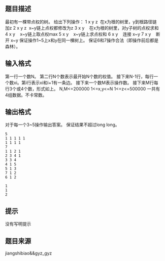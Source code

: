 


## 题目描述
最初有一棵带点权的树。
给出下列操作：
1 x y z  在x为根的树里，y到根路径链加z
2 x y z  x~y链上点权都修改为z
3 x y    在x为根的树里，对y子树的点权求和 
4 x y    x~y链上取点权max
5 x y    x~y链上求点权和
6 x y    连接 x~y
7 x y    断开 x~y 
保证操作1~5上x和y在同一棵树上。
保证6和7操作合法（即操作前后都是森林）。
## 输入格式
第一行一个数N。
第二行N个数表示最开始N个数的权值。
接下来N-1行，每行一个数xi。第i行表示xi和i+1有一条边。
接下来一个数M表示操作数。
接下来M行每行3个或4个数，形式如上。
N,M<=200000
1<=x,y<=N
1<=z<=500000
一共有4组数据。不卡常数。
## 输出格式
对于每一个3~5操作输出答案。
保证结果不超过long long。

```input1
5
1 1 1 1 1
1 1 1 1
7
1 1 2 1
2 3 4 1
3 3 4
4 1 5
5 1 3
7 1 2
6 1 2

```
```output1
1
1
2
```

## 提示
没有写明提示
## 题目来源
jiangshibiao&&gyz_gyz


